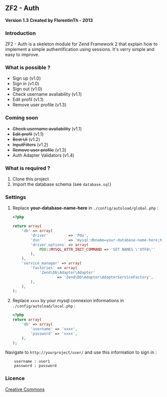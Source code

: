 ## ZF2 - Auth
**Version 1.3 Created by FlorentinTh - 2013**

### Introduction

ZF2 - Auth is a skeleton module for Zend Framework 2 that explain how to implement a simple authentification using sessions.
It's verry simple and easy to improve.

### What is possible ?
 
* Sign up (v1.0)
* Sign in (v1.0)
* Sign out (v1.0)
* Check username avaliability (v1.1)
* Edit profil (v1.1)
* Remove user profile (v1.3)

### Coming soon

* ~~Check username avaliability~~ (v1.1)
* ~~Edit profil~~ (v1.1)
* ~~Best UI~~ (v1.2)
* ~~InputFilters~~ (v1.2)
* ~~Remove user profile~~ (v1.3)
* Auth Adapter Validators (v1.4)

### What is required ?

1. Clone this project
2. Import the database schema (see `database.sql`)

### Settings

1. Replace __your-database-name-here__ in `./config/autoload/global.php` :
	```php
    <?php

	return array(
	    'db' => array(
	        'driver'         => 'Pdo',
	        'dsn'            => 'mysql:dbname=your-database-name-here;host=localhost',
	        'driver_options' => array(
	            PDO::MYSQL_ATTR_INIT_COMMAND => 'SET NAMES \'UTF8\''
	        ),
	    ),
	    'service_manager' => array(
	        'factories' => array(
	            'Zend\Db\Adapter\Adapter'
	                    => 'Zend\Db\Adapter\AdapterServiceFactory',
	        ),
	    ),
	);
	```

2. Replace `xxxx` by your mysql connexion informations in `./config/autoload/local.php` :
	```php
	<?php
	return array(
	    'db' => array(
	        'username' => 'xxxx',
	        'password' => 'xxxx',
	    ),
	);
	```

Navigate to `http://yourproject/user/` and use this information to sign in :
	
		username : user1
		password : password

### Licence 
[Creative Commons](http://creativecommons.org/licenses/by/3.0/)
